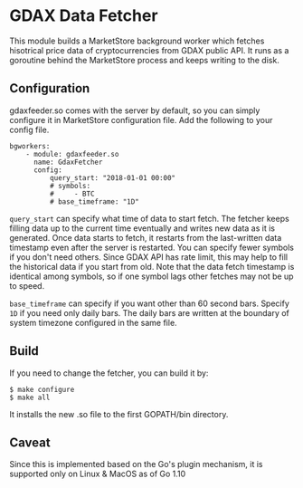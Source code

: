 # GDAX Data Fetcher

This module builds a MarketStore background worker which fetches hisotrical
price data of cryptocurrencies from GDAX public API.  It runs as a goroutine
behind the MarketStore process and keeps writing to the disk.

## Configuration
gdaxfeeder.so comes with the server by default, so you can simply configure it
in MarketStore configuration file.  Add the following to your config file.

```
bgworkers:
    - module: gdaxfeeder.so
      name: GdaxFetcher
      config:
          query_start: "2018-01-01 00:00"
          # symbols:
          #     - BTC
          # base_timeframe: "1D"
```

`query_start` can specify what time of data to start fetch.  The fetcher keeps
filling data up to the current time eventually and writes new data as it is
generated.  Once data starts to fetch, it restarts from the last-written data
timestamp even after the server is restarted.  You can specify fewer symbols
if you don't need others.  Since GDAX API has rate limit, this may help to
fill the historical data if you start from old.  Note that the data fetch timestamp
is identical among symbols, so if one symbol lags other fetches may not be
up to speed.

`base_timeframe` can specify if you want other than 60 second bars. Specify
`1D` if you need only daily bars.  The daily bars are written at the boundary of
system timezone configured in the same file.


## Build
If you need to change the fetcher, you can build it by:

```
$ make configure
$ make all
```

It installs the new .so file to the first GOPATH/bin directory.


## Caveat
Since this is implemented based on the Go's plugin mechanism, it is supported only
on Linux & MacOS as of Go 1.10